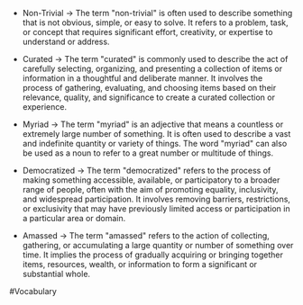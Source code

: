 - Non-Trivial ->
	The term "non-trivial" is often used to describe something that is not obvious, simple, or easy to solve. It refers to a problem, task, or concept that requires significant effort, creativity, or expertise to understand or address.

- Curated ->
	The term "curated" is commonly used to describe the act of carefully selecting, organizing, and presenting a collection of items or information in a thoughtful and deliberate manner. It involves the process of gathering, evaluating, and choosing items based on their relevance, quality, and significance to create a curated collection or experience.
 
- Myriad ->
	The term "myriad" is an adjective that means a countless or extremely large number of something. It is often used to describe a vast and indefinite quantity or variety of things. The word "myriad" can also be used as a noun to refer to a great number or multitude of things.
 
 - Democratized ->
	 The term "democratized" refers to the process of making something accessible, available, or participatory to a broader range of people, often with the aim of promoting equality, inclusivity, and widespread participation. It involves removing barriers, restrictions, or exclusivity that may have previously limited access or participation in a particular area or domain.
  
 - Amassed ->
	 The term "amassed" refers to the action of collecting, gathering, or accumulating a large quantity or number of something over time. It implies the process of gradually acquiring or bringing together items, resources, wealth, or information to form a significant or substantial whole. 

#Vocabulary